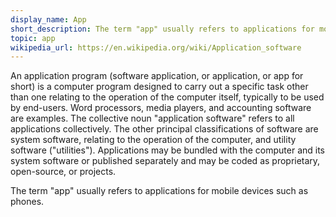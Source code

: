 ```yaml
---
display_name: App
short_description: The term "app" usually refers to applications for mobile devices such as phones.
topic: app
wikipedia_url: https://en.wikipedia.org/wiki/Application_software
---
```

An application program (software application, or application, or app for short) is a computer program designed to carry out a specific task other than one relating to the operation of the computer itself, typically to be used by end-users. Word processors, media players, and accounting software are examples. The collective noun "application software" refers to all applications collectively. The other principal classifications of software are system software, relating to the operation of the computer, and utility software ("utilities"). Applications may be bundled with the computer and its system software or published separately and may be coded as proprietary, open-source, or projects.

The term "app" usually refers to applications for mobile devices such as phones.
